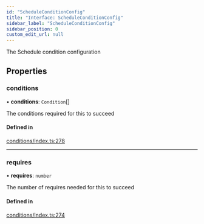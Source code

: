 ```yaml
---
id: "ScheduleConditionConfig"
title: "Interface: ScheduleConditionConfig"
sidebar_label: "ScheduleConditionConfig"
sidebar_position: 0
custom_edit_url: null
---
```


The Schedule condition configuration

## Properties

### conditions

• **conditions**: `Condition`[]

The conditions required for this to succeed

#### Defined in

[conditions/index.ts:278](https://github.com/Videndum/Convential-PR-Releases/blob/377fcdd/src/conditions/index.ts#L278)

___

### requires

• **requires**: `number`

The number of requires needed for this to succeed

#### Defined in

[conditions/index.ts:274](https://github.com/Videndum/Convential-PR-Releases/blob/377fcdd/src/conditions/index.ts#L274)
